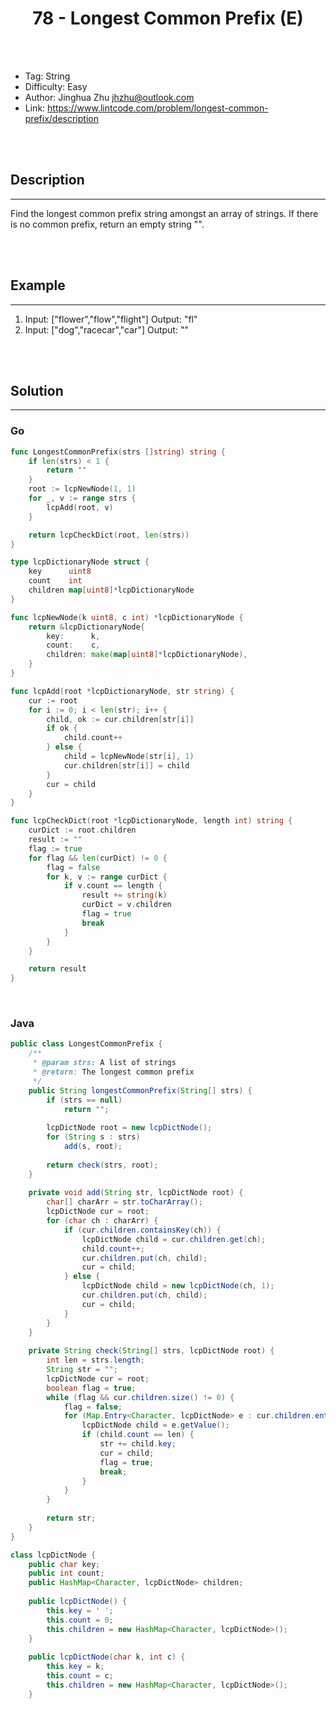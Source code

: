# <center>78 - Longest Common Prefix (E)</center> 



<br></br>

* Tag: String
* Difficulty: Easy
* Author: Jinghua Zhu <jhzhu@outlook.com>
* Link: https://www.lintcode.com/problem/longest-common-prefix/description

<br></br>



## Description
----
Find the longest common prefix string amongst an array of strings. If there is no common prefix, return an empty string "".

<br></br>



## Example
----
1. Input: ["flower","flow","flight"] Output: "fl"
2. Input: ["dog","racecar","car"] Output: ""

<br></br>



## Solution
----
### Go
```go
func LongestCommonPrefix(strs []string) string {
	if len(strs) < 1 {
		return ""
	}
	root := lcpNewNode(1, 1)
	for _, v := range strs {
		lcpAdd(root, v)
	}

	return lcpCheckDict(root, len(strs))
}

type lcpDictionaryNode struct {
	key      uint8
	count    int
	children map[uint8]*lcpDictionaryNode
}

func lcpNewNode(k uint8, c int) *lcpDictionaryNode {
	return &lcpDictionaryNode{
		key:      k,
		count:    c,
		children: make(map[uint8]*lcpDictionaryNode),
	}
}

func lcpAdd(root *lcpDictionaryNode, str string) {
	cur := root
	for i := 0; i < len(str); i++ {
		child, ok := cur.children[str[i]]
		if ok {
			child.count++
		} else {
			child = lcpNewNode(str[i], 1)
			cur.children[str[i]] = child
		}
		cur = child
	}
}

func lcpCheckDict(root *lcpDictionaryNode, length int) string {
	curDict := root.children
	result := ""
	flag := true
	for flag && len(curDict) != 0 {
		flag = false
		for k, v := range curDict {
			if v.count == length {
				result += string(k)
				curDict = v.children
				flag = true
				break
			}
		}
	}

	return result
}
```

<br>


### Java
```java
public class LongestCommonPrefix {
	/**
     * @param strs: A list of strings
     * @return: The longest common prefix
     */
    public String longestCommonPrefix(String[] strs) {
        if (strs == null)
        	return "";
        
        lcpDictNode root = new lcpDictNode();
        for (String s : strs)
        	add(s, root);
        
        return check(strs, root);
    }
    
    private void add(String str, lcpDictNode root) {
    	char[] charArr = str.toCharArray();
    	lcpDictNode cur = root;
    	for (char ch : charArr) {
    		if (cur.children.containsKey(ch)) {
    			lcpDictNode child = cur.children.get(ch);
    			child.count++;
    			cur.children.put(ch, child);
    			cur = child;
    		} else {
    			lcpDictNode child = new lcpDictNode(ch, 1);
    			cur.children.put(ch, child);
    			cur = child;
    		}
    	}
    }
    
    private String check(String[] strs, lcpDictNode root) {
    	int len = strs.length;
    	String str = "";
    	lcpDictNode cur = root;
    	boolean flag = true;
    	while (flag && cur.children.size() != 0) {
    		flag = false;
    		for (Map.Entry<Character, lcpDictNode> e : cur.children.entrySet()) {
    			lcpDictNode child = e.getValue();
    			if (child.count == len) {
    				str += child.key;
    				cur = child;
    				flag = true;
    				break;
    			}
    		}
    	}
    	
    	return str;
    }
}

class lcpDictNode {
	public char key;
	public int count;
	public HashMap<Character, lcpDictNode> children;
	
	public lcpDictNode() {
		this.key = ' ';
		this.count = 0;
		this.children = new HashMap<Character, lcpDictNode>();
	}
	
	public lcpDictNode(char k, int c) {
		this.key = k;
		this.count = c;
		this.children = new HashMap<Character, lcpDictNode>();
	}

```